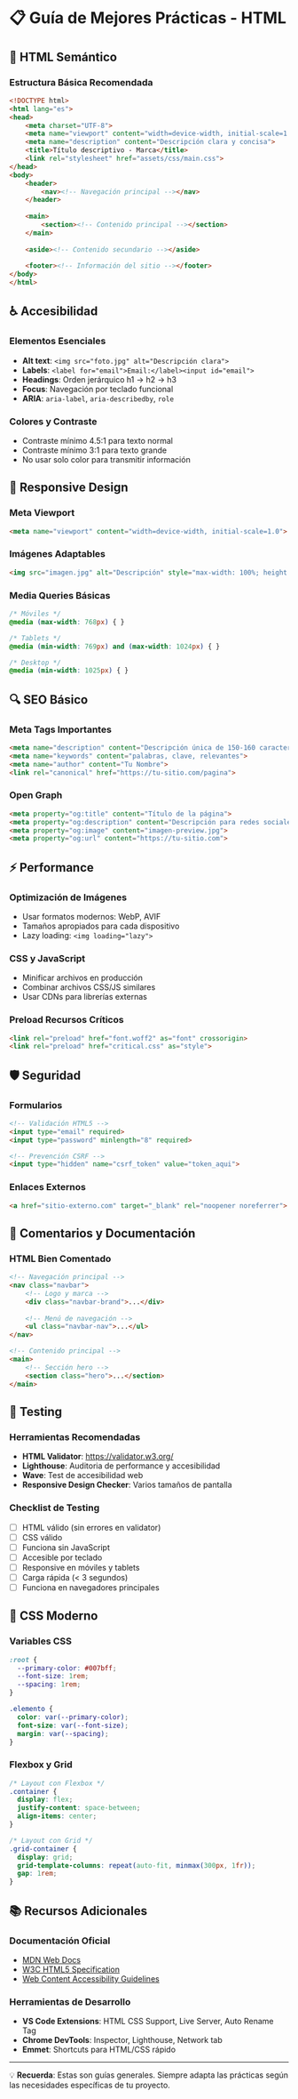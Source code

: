 # 📋 Guía de Mejores Prácticas - HTML

## 🎯 HTML Semántico

### Estructura Básica Recomendada
```html
<!DOCTYPE html>
<html lang="es">
<head>
    <meta charset="UTF-8">
    <meta name="viewport" content="width=device-width, initial-scale=1.0">
    <meta name="description" content="Descripción clara y concisa">
    <title>Título descriptivo - Marca</title>
    <link rel="stylesheet" href="assets/css/main.css">
</head>
<body>
    <header>
        <nav><!-- Navegación principal --></nav>
    </header>
    
    <main>
        <section><!-- Contenido principal --></section>
    </main>
    
    <aside><!-- Contenido secundario --></aside>
    
    <footer><!-- Información del sitio --></footer>
</body>
</html>
```

## ♿ Accesibilidad

### Elementos Esenciales
- **Alt text**: `<img src="foto.jpg" alt="Descripción clara">`
- **Labels**: `<label for="email">Email:</label><input id="email">`
- **Headings**: Orden jerárquico h1 → h2 → h3
- **Focus**: Navegación por teclado funcional
- **ARIA**: `aria-label`, `aria-describedby`, `role`

### Colores y Contraste
- Contraste mínimo 4.5:1 para texto normal
- Contraste mínimo 3:1 para texto grande
- No usar solo color para transmitir información

## 📱 Responsive Design

### Meta Viewport
```html
<meta name="viewport" content="width=device-width, initial-scale=1.0">
```

### Imágenes Adaptables
```html
<img src="imagen.jpg" alt="Descripción" style="max-width: 100%; height: auto;">
```

### Media Queries Básicas
```css
/* Móviles */
@media (max-width: 768px) { }

/* Tablets */
@media (min-width: 769px) and (max-width: 1024px) { }

/* Desktop */
@media (min-width: 1025px) { }
```

## 🔍 SEO Básico

### Meta Tags Importantes
```html
<meta name="description" content="Descripción única de 150-160 caracteres">
<meta name="keywords" content="palabras, clave, relevantes">
<meta name="author" content="Tu Nombre">
<link rel="canonical" href="https://tu-sitio.com/pagina">
```

### Open Graph
```html
<meta property="og:title" content="Título de la página">
<meta property="og:description" content="Descripción para redes sociales">
<meta property="og:image" content="imagen-preview.jpg">
<meta property="og:url" content="https://tu-sitio.com">
```

## ⚡ Performance

### Optimización de Imágenes
- Usar formatos modernos: WebP, AVIF
- Tamaños apropiados para cada dispositivo
- Lazy loading: `<img loading="lazy">`

### CSS y JavaScript
- Minificar archivos en producción
- Combinar archivos CSS/JS similares
- Usar CDNs para librerías externas

### Preload Recursos Críticos
```html
<link rel="preload" href="font.woff2" as="font" crossorigin>
<link rel="preload" href="critical.css" as="style">
```

## 🛡️ Seguridad

### Formularios
```html
<!-- Validación HTML5 -->
<input type="email" required>
<input type="password" minlength="8" required>

<!-- Prevención CSRF -->
<input type="hidden" name="csrf_token" value="token_aqui">
```

### Enlaces Externos
```html
<a href="sitio-externo.com" target="_blank" rel="noopener noreferrer">
```

## 📝 Comentarios y Documentación

### HTML Bien Comentado
```html
<!-- Navegación principal -->
<nav class="navbar">
    <!-- Logo y marca -->
    <div class="navbar-brand">...</div>
    
    <!-- Menú de navegación -->
    <ul class="navbar-nav">...</ul>
</nav>

<!-- Contenido principal -->
<main>
    <!-- Sección hero -->
    <section class="hero">...</section>
</main>
```

## 🧪 Testing

### Herramientas Recomendadas
- **HTML Validator**: https://validator.w3.org/
- **Lighthouse**: Auditoria de performance y accesibilidad
- **Wave**: Test de accesibilidad web
- **Responsive Design Checker**: Varios tamaños de pantalla

### Checklist de Testing
- [ ] HTML válido (sin errores en validator)
- [ ] CSS válido
- [ ] Funciona sin JavaScript
- [ ] Accesible por teclado
- [ ] Responsive en móviles y tablets
- [ ] Carga rápida (< 3 segundos)
- [ ] Funciona en navegadores principales

## 🎨 CSS Moderno

### Variables CSS
```css
:root {
  --primary-color: #007bff;
  --font-size: 1rem;
  --spacing: 1rem;
}

.elemento {
  color: var(--primary-color);
  font-size: var(--font-size);
  margin: var(--spacing);
}
```

### Flexbox y Grid
```css
/* Layout con Flexbox */
.container {
  display: flex;
  justify-content: space-between;
  align-items: center;
}

/* Layout con Grid */
.grid-container {
  display: grid;
  grid-template-columns: repeat(auto-fit, minmax(300px, 1fr));
  gap: 1rem;
}
```

## 📚 Recursos Adicionales

### Documentación Oficial
- [MDN Web Docs](https://developer.mozilla.org/)
- [W3C HTML5 Specification](https://www.w3.org/TR/html52/)
- [Web Content Accessibility Guidelines](https://www.w3.org/WAI/WCAG21/quickref/)

### Herramientas de Desarrollo
- **VS Code Extensions**: HTML CSS Support, Live Server, Auto Rename Tag
- **Chrome DevTools**: Inspector, Lighthouse, Network tab
- **Emmet**: Shortcuts para HTML/CSS rápido

---

💡 **Recuerda**: Estas son guías generales. Siempre adapta las prácticas según las necesidades específicas de tu proyecto.